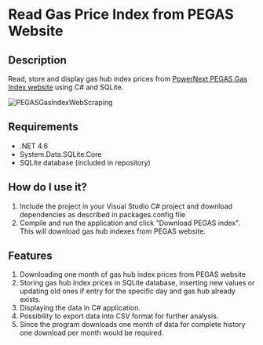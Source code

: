 # Read Gas Price Index from PEGAS Website

## Description

Read, store and display gas hub index prices from [PowerNext PEGAS Gas Index website](https://www.powernext.com/spot-market-data) using C# and SQLite.

![PEGASGasIndexWebScraping](https://user-images.githubusercontent.com/42610159/194009259-736f4d0e-6ea9-4786-b171-e77f3794a209.jpg)

## Requirements
- .NET 4.6
- System.Data.SQLite.Core
- SQLite database (included in repository)

## How do I use it?

1. Include the project in your Visual Studio C# project and download dependencies as described in packages.config file
2. Compile and run the application and click "Download PEGAS index". This will download gas hub indexes from PEGAS website.

## Features

1. Downloading one month of gas hub index prices from PEGAS website
2. Storing gas hub index prices in SQLite database, inserting new values or updating old ones if entry for the specific day and gas hub already exists.
3. Displaying the data in C# application.
4. Possibility to export data into CSV format for further analysis.
5. Since the program downloads one month of data for complete history one download per month would be required.

